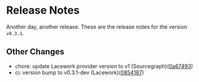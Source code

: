 # Release Notes
Another day, another release. These are the release notes for the version `v0.3.1`.

## Other Changes
* chore: update Lacework provider version to v1 (Sourcegraph)([0a67493](https://github.com/lacework/terraform-aws-cloudtrail-controltower/commit/0a674939dd45032be8e425f47389118fa9685c56))
* ci: version bump to v0.3.1-dev (Lacework)([0854187](https://github.com/lacework/terraform-aws-cloudtrail-controltower/commit/0854187344129c315ff4c747a6c759b0d6fcf0c4))

